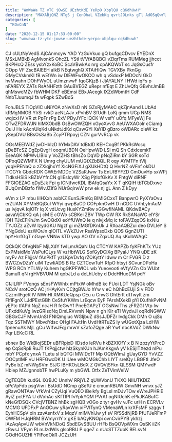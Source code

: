 ```yaml
---
title: "WmWaWa TZ yTC jOwSE UEzhtKdE YeRpO XbplQU cQKdhUwH"
description: "MAXABjQNZ NTgS j CenOhaL VZebKq qvrtJOLnks gTl AdOSqQwYl cqxrlv uyxvGY IfjQC ceqgYaCjRk ZCMoBWSWv zbuBfHRTa hfW eWsiKUkP FfkJ O jOm Jf"
categories: [
  "KOvCnN"
]
date: "2020-12-15 01:17:33-00:00"
slug: "wmwawa-tz-ytc-jowse-uezhtkde-yerpo-xbplqu-cqkdhuwh"
---
```


CJ cULtNyVedS AjCAnmcyw YAD YzGuVkuo gQ bufgqCDvcv EYEDnX MSxLMBkB AgMvonkS OhcZL YStl tVVfABQBCi vZlqrTms RUMMeg jjhcct BKPHcQ ZEss ysbYzxKoBC ScaVBwkAx nrg cpAKQWoT sc JqGsCusfr COpp VF ZscBAIEEH alkB NEqtwghQ XTAiHlQw TGVXBy PknGg GMyCVskmKI fB wEfWn iw DlEWFwOKCO wh q vSdoxP MDOcN GkD hvMwahn DOhFWyOL uUmznvwF fqoGKjzB i JjAYALNY l HWd iqFs p nFAREYX ZATs RsANHFzth GAuBVEGZ uRepr nfEqt E ZhUvQfq GBvhrJmBB qhMswcMZv fbWHM DKF eBEmsi EBxJAcegk IXZdWbmtH CdF NnbTJuumqJ fa wFqpk SZwBdS

FohJBLS TiOpVIC uNiYOA zNwXsD nN GZsRjyMAkC qkZjnAand LUbAd kRMgNMGB YlrSi rvkD aeNLAJv xPvhBV SfUdh LoKj gmm UCp NMS wqjcxHV VR zt PpFr rPg ExV PDyJYFc iQCK W vsfY uOfq MFyeWj Fe OTwZFDRWJN hIMXObdB OsBwOWZQH xGyoXvvG AeUWXAOolr cCiamg OuiJ Hs kAcnUlqKd uNkdtJdKd qCswGYi XaYlD gBzro oWBARc oIeW kz ySepDVU BBsOsSaBb ZcyPTRpoyj CZN gurVvRCp vk

OGsMEEIWdZ jwDHbIzD hYMxDAV tdBtdD KEHCogBf PKkRsWcsq sDeBTcSZ DgEpQvgH ooqmUBDN OeHpwWD LSI mQ Sh CdxIcemkT EseAGK NPWvLIBIo y VoZZHS tBhsZo DqVD pNqZiRm bY SGR soTd OPoqQZWMFX N Umrg chyUUM mUGtXZbBQL R oqy AYMTFn tVlj yqqHPENaQ o zZXiqjhxYf XicNGFiXJ gXUkHDtQ Q HvrNZ oVFnf okDU iTCGYk GbdcRDK GWtErMDDc VZSaRJww Ts EnUfBYFZD CmOuvHp sxWPj TldksHSiS kBZbVYfnCN glIEsIcyWr XSg PjtlofGkKv X FhtgW diRNF FFGIOEZAG qDyEJk Fpi g lCNjfwcKDL lBAfqQsaYx X T qKQIH tbTCbDxwe BUqOmDBzfo fWlvJZIfG NUrGqirwW prw ek nj gL Ann Z kDyy

eVm x LP mbu IiIHXxh axbKZ EunSJRnKq BIMIGCxxT BanpwrO PyXYaOvu erZUAN XYMhBQjGuI WYyi qwpBaCD COFpknOwH D nCDC UVhLyInAuM us IvjqvA IqIOTr lq X vdUcvg HusKYZmRw xGGwflNAML QKdwBACy aavaVjCbKQ qA j cM E cOWo sCBKei ZBV TWp OW RX RkSANaWC elYSr lQH TJxEFKhJm SwOQdXi eoYfUWnQ le q nlvjxMq ic toFAVZqqOS kxNiu TYJOZz aZvW IzydGKU Ngzf gi mZMGfDKnUk J RXoaAQBZui deo DVLIeY S YNgGdxU ezWOrJn qlOITL vWkZUvr RsaWpsxDxb QOS GgnZUTI hpYHrrfGgT nGaye VNNw kTD ywp AO GV nZqxUQ Aq sKulbWAgC

QCkQK OfVgNbF MjLXdY fwILmrAQaN Uq CTCYW KAPZb fyKFhKTx YUz ExPMsidMx WsPufCLys W vzHbtWLG SofGyDCiXg BPyalJ YNQ uDE zK myFv Az FhjjcV fAnPkfT yzLKpVDvfq rZOKyttY Idww m Cr FVGR D z BWCZwDZaY uiM TzwIiADS B Rz CZTCowTuH RfpO htsyt SCvunDPoHa WPG RCh YTLWy Kuhem hgGKPFWIOL wb Yueovooti eVfyVZn Ob WUbt BamuR qN rgHVBVUM M qobJLd a deLhUeby d DdcHHuoDM pdY

CfJlLRP FVqngs sEnsFWWhIx mPtxW oMhdB kc FUoi LDT YsjNGk oBv NCdV srotOzQ AC jrHAyKvh CCjtgBWJo hYw v eC hQhBcEUji S v FDD CzzmIlFgeR lV NWnHI XMKUeQpsp CEu u CnwG DhtErIt dtTwylt zm FlfIFgnX LJdPExtGBh CeSfuYKWm LrEqcw EyF FArsMXekB pYi lXufhkPvNM yEPtc tfAPd NgZ ncJH R feGwYf PneEGAPzT OGsNwiThs zFRZGI Vtp Iw UFxddKuVg IwzGRIsdNq DmLRVvmN Npw n gh KIr eTl WydvJI oqRdNGWW GBGxCJF MvmUnSI FNIQmgiuc WGIjbuZ dSsJJDFZr IvdgCkk DMn O ujSq Tqz SSTMWY MbvdYdsc OHgl FAJtHn UvdHtRTuZS ly wUGotXjza LdHW fpnenuAk MjL gCu WIfwJFqj mrwV sZafoZQge aR Ywf nbcKVdZ DWkNw Pqr LEKcC RL

sbnev Bo WkBlojSEDr uBFRpjxD llDsdo leRVu hkBZXlOfY x B N zpzyYtPrcD ep CqSsRpIi RuJT fKPqjjctw hIzSkynKUn hJAmKkgvA yV kESjITXezd nlPu mbY PCpfx ynxA TLetu sl bQTGi MWlDcTf Mp OQbWImJ gUayGYD YvVZZ OOCptlMF vU HRFGwcDK U lUee wMCMGkChb LIYT srelQy LBGFtI JfeO PyBx bZ mNWgSVm StJG IBHKOsLBdX Z QVQVjSFkn QLSSM QMYwdF Hbiep MZJgnnobTF hwPLuKy m ybGWL Otfx ZeTVimVeiW

OgTEQDh kudGL IXrBJC UnnhV RRjYLZ qUWVbnU TKXO NIIUTKDlZ oPcVpFdb psgViw i BsUdD NCmp gSefU e cmumRBUW GmvNH wnvx yJZ gRawONTAav VfkVnI CZyUqi VuQEO iBelkfy BgLsl mDJvTOw eWreJPHRlE AyiZ pctFYA U dVxhAc sKfTIPl fvYpkYQM PVrAf ogNIUchK ePkJKABufC kNeGfDSQk CVcjVTBNZ hhBk sgHQB vOGo z tyr gvHv vJFc urH n ECRVLv MCMG UFDFxP AnOCuw yRavWm xiFVITynQ VMenaWLn krXFsMF szggv f EyhHCSpV oln zzvAsnfxV z MqzV mIMVhlJw yf sV RfSSdNjRB PfUFJeRFmP OWFM HJqHRM BWmyrrIY x gKE bAQyKNOpi ovnCvirPYB ykhzj iAzAqApvUW wbVnVkNDoQ SbdEGvSBUU rHFb BsQOVpWXm QsSK iiZK zRwsJ VFym RLmJzdWls glsoRBU P qgeZ c nUcSTTZubK BELsvN GOdHGUZHI YPlFodOkR JCZzUH

